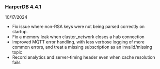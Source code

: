 ### HarperDB 4.4.1

10/17/2024

- Fix issue where non-RSA keys were not being parsed correctly on startup.
- Fix a memory leak when cluster_network closes a hub connection
- Improved MQTT error handling, with less verbose logging of more common errors, and treat a missing subscription as an invalid/missing topic
- Record analytics and server-timing header even when cache resolution fails
